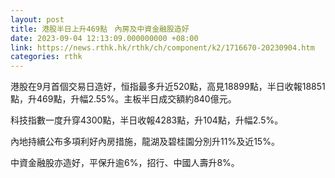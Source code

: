 ```yaml
---
layout: post
title: 港股半日上升469點　內房及中資金融股造好
date: 2023-09-04 12:13:09.000000000 +08:00
link: https://news.rthk.hk/rthk/ch/component/k2/1716670-20230904.htm
categories: rthk
---
```


港股在9月首個交易日造好，恒指最多升近520點，高見18899點，半日收報18851點，升469點，升幅2.55%。主板半日成交額約840億元。

科技指數一度升穿4300點，半日收報4283點，升104點，升幅2.5%。

內地持續公布多項利好內房措施，龍湖及碧桂園分別升11%及近15%。

中資金融股亦造好，平保升逾6%，招行、中國人壽升8%。

